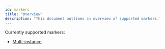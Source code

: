 ```yaml
---
id: markers
title: "Overview"
description: "This document outlines an overview of supported markers."
---
```


Currently supported markers:

* [Multi-instance](multi-instance/multi-instance.md)
